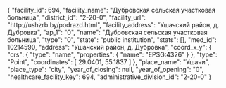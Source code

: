 {
    "facility_id": 694,
    "facility_name": "Дубровская сельская участковая больница",
    "district_id": "2-20-0",
    "facility_url": "http:\/\/ushzrb.by\/podrazd.html",
    "facility_address": "Ушачский район, д. Дубровка",
    "ap_1": "0",
    "name": "Дубровская сельская участковая больница",
    "type": "0",
    "state": "public institution",
    "stats": [],
    "med_id": 10214590,
    "address": "Ушачский район, д. Дубровка",
    "coord_x_y": {
        "crs": {
            "type": "name",
            "properties": {
                "name": "EPSG:4326"
            }
        },
        "type": "Point",
        "coordinates": [
            29.0401,
            55.1837
        ]
    },
    "place_name": "Ушачи",
    "place_type": "city",
    "year_of_closing": null,
    "year_of_opening": "0",
    "healthcare_facility_key": 694,
    "administrative_division_id": "2-20-0"
}